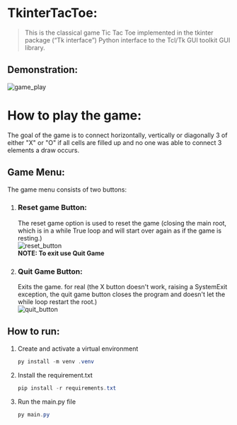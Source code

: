 # TkinterTacToe:

> This is the classical game Tic Tac Toe implemented in the tkinter package (“Tk
> interface”) Python interface to the Tcl/Tk GUI toolkit GUI library.

## Demonstration:

![game_play](https://i.imgur.com/HntJa5A.gif)

# How to play the game:

The goal of the game is to connect horizontally,
vertically or diagonally 3 of either "X" or "O"
if all cells are filled up and no one was able to connect 3 elements
a draw occurs.


## Game Menu:

The game menu consists of two buttons:

1. ### Reset game Button:
   The reset game option is used to reset the game (closing the main root, which
   is in a while True loop and will start over again as if the game is
   resting.)  
   ![reset_button](https://i.imgur.com/h883cni.gif)  
   **NOTE: To exit use Quit Game**

2. ### Quit Game Button:
   Exits the game.
   for real (the X button doesn't work, raising a SystemExit exception,
   the quit game button closes the program
   and doesn't let the while loop restart the root.)  
   ![quit_button](https://i.imgur.com/lZvi4jt.gif)

## How to run:

1. Create and activate a virtual environment
    ~~~ powershell
    py install -m venv .venv
    ~~~

2. Install the requirement.txt
    ~~~ powershell
    pip install -r requirements.txt
    ~~~

3. Run the main.py file
    ~~~ powershell
    py main.py
    ~~~
